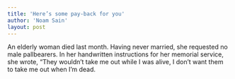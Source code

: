 ```yaml
---
title: 'Here’s some pay-back for you'
author: 'Noam Sain'
layout: post
---
```


An elderly woman died last month. Having never married, she requested no male pallbearers. In her handwritten instructions for her memorial service, she wrote, “They wouldn’t take me out while I was alive, I don’t want them to take me out when I’m dead.